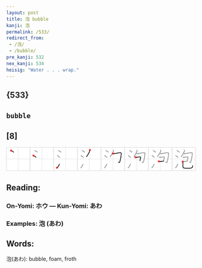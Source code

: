 ```yaml
---
layout: post
title: 泡 bubble
kanji: 泡
permalink: /533/
redirect_from:
 - /泡/
 - /bubble/
pre_kanji: 532
nex_kanji: 534
heisig: "Water . . . wrap."
---
```


## {533}

## `bubble`

## [8]

<div class="stroke"><img src="../images/E6B3A1.png" /></div>

## Reading:

### On-Yomi: ホウ &mdash; Kun-Yomi: あわ

### Examples: 泡 (あわ)

## Words:

泡(あわ): bubble, foam, froth
